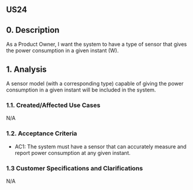 ## US24 

## 0. Description
As a Product Owner, I want the system to have a type of sensor that gives the power consumption in a given instant (W).

## 1. Analysis
A sensor model (with a corresponding type) capable of giving the power consumption in a given instant will be included in the system.

### 1.1. Created/Affected Use Cases
N/A

### 1.2. Acceptance Criteria
* AC1: The system must have a sensor that can accurately measure and report power consumption at any given instant.

### 1.3 Customer Specifications and Clarifications
N/A

